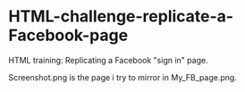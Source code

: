# HTML-challenge-replicate-a-Facebook-page

HTML training: Replicating a Facebook "sign in" page.

Screenshot.png is the page i try to mirror in My_FB_page.png.
